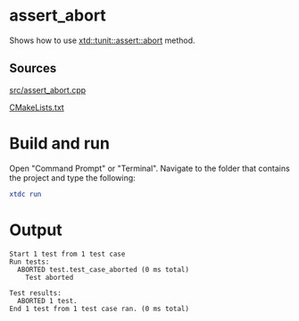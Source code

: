 # assert_abort

Shows how to use [xtd::tunit::assert::abort](https://gammasoft71.github.io/xtd/reference_guides/latest/classxtd_1_1tunit_1_1base__assert.html#a12d0a475e319dc4ad8a7f7823eab9cd4) method.

## Sources

[src/assert_abort.cpp](src/assert_abort.cpp)

[CMakeLists.txt](CMakeLists.txt)

# Build and run

Open "Command Prompt" or "Terminal". Navigate to the folder that contains the project and type the following:

```cmake
xtdc run
```

# Output

```
Start 1 test from 1 test case
Run tests:
  ABORTED test.test_case_aborted (0 ms total)
    Test aborted

Test results:
  ABORTED 1 test.
End 1 test from 1 test case ran. (0 ms total)
```
